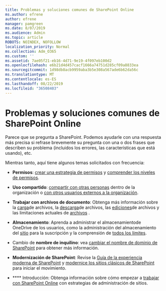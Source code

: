 ```yaml
---
title: Problemas y soluciones comunes de SharePoint Online
ms.author: efrene
author: efrene
manager: pamgreen
ms.date: 8/07/2019
ms.audience: Admin
ms.topic: article
ROBOTS: NOINDEX, NOFOLLOW
localization_priority: Normal
ms.collection: Adm_O365
ms.custom: ''
ms.assetid: 7ae05f21-eb16-4d71-9e19-4f097eb100d2
ms.openlocfilehash: e6b21d4d457cacf1666a74751d285cf09a8833ea
ms.sourcegitcommit: 1d98db8acb9959aba3b5e308a567ade6b62da56c
ms.translationtype: MT
ms.contentlocale: es-ES
ms.lasthandoff: 08/22/2019
ms.locfileid: "36508403"
---
```

# <a name="sharepoint-online-common-issues-and-resolutions"></a>Problemas y soluciones comunes de SharePoint Online

Parece que se pregunta a SharePoint. Podemos ayudarle con una respuesta más precisa si refrase brevemente su pregunta con una o dos frases que describen su problema (incluidos los errores, las características que está usando), etc. 

Mientras tanto, aquí tiene algunos temas solicitados con frecuencia:





- **Permisos**: [crear una estrategia de permisos](https://docs.microsoft.com/sharepoint/default-sharepoint-groups) y [comprender los niveles de permisos](https://docs.microsoft.com/sharepoint/understanding-permission-levels).

- **Uso compartido**: [compartir con otras personas](https://docs.microsoft.com/sharepoint/default-sharepoint-groups) dentro de la organización o [con otros usuarios externos a la organización](https://docs.microsoft.com/sharepoint/external-sharing-overview).

- **Trabajar con archivos de documento**: Obtenga más información sobre la [carga](https://support.office.com/article/Upload-a-folder-or-files-to-a-document-library-eb18fcba-c953-4d45-8d90-8da66edeacdb)de archivos, la [descarga](https://support.office.com/article/Download-files-and-folders-from-OneDrive-or-SharePoint-5c7397b7-19c7-4893-84fe-d02e8fa5df05)de archivos, las [ediciones](https://support.office.com/article/Edit-a-document-in-a-document-library-02d8497f-1c13-4114-949a-b8466f639b07)de archivos y las limitaciones actuales de [archivos](https://support.office.com/article/invalid-file-names-and-file-types-in-onedrive-onedrive-for-business-and-sharepoint-64883a5d-228e-48f5-b3d2-eb39e07630fa?ui=en-US&amp;rs=en-US&amp;ad=US) .

- **Almacenamiento**: Aprenda a administrar el almacenamiento</a>de OneDrive de los usuarios, como la administración del almacenamiento del [sitio](https://docs.microsoft.com/sharepoint/manage-site-collection-storage-limits) para la suscripción y la comprensión de [todos los límites](https://docs.microsoft.com/office365/servicedescriptions/sharepoint-online-service-description/sharepoint-online-limits).

- Cambio de **nombre de inquilino**: vea [cambiar el nombre de dominio de SharePoint](https://docs.microsoft.com/sharepoint/change-your-sharepoint-domain-name) para obtener más información.

- **Modernización de SharePoint**: Revise la [Guía de la experiencia moderna de SharePoint](https://docs.microsoft.com/sharepoint/guide-to-sharepoint-modern-experience) y [modernice los sitios clásicos de SharePoint](https://docs.microsoft.com/sharepoint/dev/transform/modernize-classic-sites) para iniciar el movimiento.

- **** Introducción: Obtenga información sobre cómo empezar a [trabajar con SharePoint Online](https://docs.microsoft.com/sharepoint/introduction) con estrategias de administración de sitios.